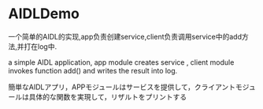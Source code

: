 # AIDLDemo
一个简单的AIDL的实现,app负责创建service,client负责调用service中的add方法,并打在log中.

a simple AIDL application, app module creates service , client module invokes function add() and writes the result into log.

簡単なAIDLアプリ，APPモジュールはサービスを提供して，クライアントモジュールは具体的な関数を実現して，リザルトをプリントする
